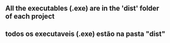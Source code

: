 ## All the executables (.exe) are in the 'dist' folder of each project
## todos os executaveis (.exe) estão na pasta "dist"
